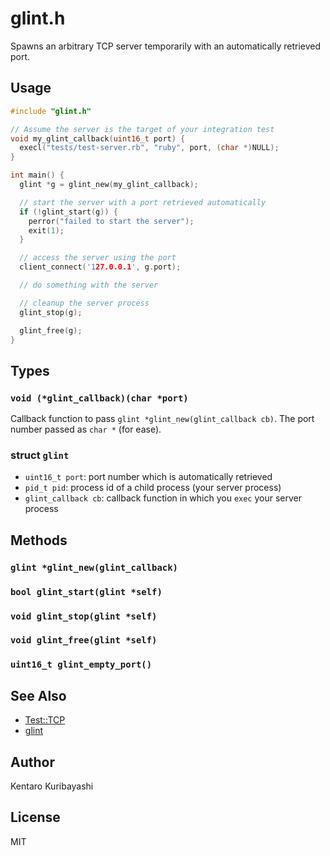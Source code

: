 # glint.h

Spawns an arbitrary TCP server temporarily with an automatically retrieved port.

## Usage

```C
#include "glint.h"

// Assume the server is the target of your integration test
void my_glint_callback(uint16_t port) {
  execl("tests/test-server.rb", "ruby", port, (char *)NULL);
}

int main() {
  glint *g = glint_new(my_glint_callback);

  // start the server with a port retrieved automatically
  if (!glint_start(g)) {
    perror("failed to start the server");
    exit(1);
  }

  // access the server using the port
  client_connect('127.0.0.1', g.port);

  // do something with the server

  // cleanup the server process
  glint_stop(g);

  glint_free(g);
}
```

## Types

### `void (*glint_callback)(char *port)`

Callback function to pass `glint *glint_new(glint_callback cb)`. The port number passed as `char *` (for ease).

### struct `glint`

* `uint16_t port`: port number which is automatically retrieved
* `pid_t pid`: process id of a child process (your server process)
* `glint_callback cb`: callback function in which you `exec` your server process

## Methods

### `glint *glint_new(glint_callback)`
### `bool glint_start(glint *self)`
### `void glint_stop(glint *self)`
### `void glint_free(glint *self)`
### `uint16_t glint_empty_port()`

## See Also

* [Test::TCP](https://metacpan.org/pod/Test::TCP)
* [glint](https://github.com/kentaro/glint)

## Author

Kentaro Kuribayashi

## License

MIT